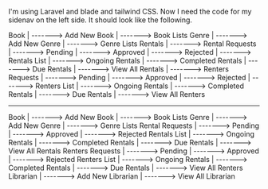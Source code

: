 I'm using Laravel and blade and tailwind CSS. Now I need the code for my sidenav on the left side. It should look like the following.

Book
    | -------> Add New Book
    | -------> Book Lists
Genre
    | -------> Add New Genre
    | -------> Genre Lists
Rentals
    | -------> Rental Requests
        | -------> Pending
        | -------> Approved 
        | -------> Rejected
    | -------> Rentals List
        | -------> Ongoing Rentals
        | -------> Completed Rentals
        | -------> Due Rentals
        | -------> View All Rentals
    | -------> Renters Requests
        | -------> Pending
        | -------> Approved 
        | -------> Rejected
    | -------> Renters List
        | -------> Ongoing Rentals
        | -------> Completed Rentals
        | -------> Due Rentals
        | -------> View All Renters

-----------------------------------------------------------------------------------------------------------------------------------------
Book
    | -------> Add New Book
    | -------> Book Lists
Genre
    | -------> Add New Genre
    | -------> Genre Lists
Rental Requests
    | -------> Pending
    | -------> Approved 
    | -------> Rejected
Rentals List
    | -------> Ongoing Rentals
    | -------> Completed Rentals
    | -------> Due Rentals
    | -------> View All Rentals
Renters Requests
    | -------> Pending
    | -------> Approved 
    | -------> Rejected
Renters List
    | -------> Ongoing Rentals
    | -------> Completed Rentals
    | -------> Due Rentals
    | -------> View All Renters
Librarian
    | -------> Add New Librarian
    | -------> View All Librarian